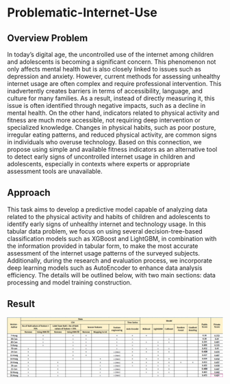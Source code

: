 # Problematic-Internet-Use
## Overview Problem
In today’s digital age, the uncontrolled use of the internet among children and adolescents is becoming a significant concern. This phenomenon not only affects mental health but is also closely linked to issues such as depression and anxiety. However, current methods for assessing unhealthy internet usage are often complex and require professional intervention. This inadvertently creates barriers in terms of accessibility, language, and culture for many families. As a result, instead of directly measuring it, this issue is often identified through negative impacts, such as a decline in mental health. On the other hand, indicators related to physical activity and fitness are much more accessible, not requiring deep intervention or specialized knowledge. Changes in physical habits, such as poor posture, irregular eating patterns, and reduced physical activity, are common signs in individuals who overuse technology. Based on this connection, we propose using simple and available fitness indicators as an alternative tool to detect early signs of uncontrolled internet usage in children and adolescents, especially in contexts where experts or appropriate assessment tools are unavailable.

## Approach
This task aims to develop a predictive model capable of analyzing data related to the physical activity and habits of children and adolescents to identify early signs of unhealthy internet and technology usage. In this tabular data problem, we focus on using several decision-tree-based classification models such as XGBoost and LightGBM, in combination with the information provided in tabular form, to make the most accurate assessment of the internet usage patterns of the surveyed subjects. Additionally, during the research and evaluation process, we incorporate deep learning models such as AutoEncoder to enhance data analysis efficiency. The details will be outlined below, with two main sections: data processing and model training construction.

## Result
![img.png](img.png)